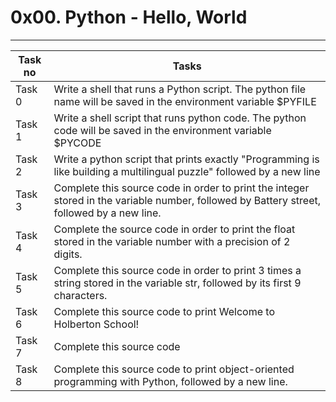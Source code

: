 # 0x00. Python - Hello, World
---
|Task no|Tasks	|
|-------|-------|
|Task 0 |Write a shell that runs a Python script. The python file name will be saved in the environment variable $PYFILE|
|Task 1 |Write a shell script that runs python code. The python code will be saved in the environment variable $PYCODE|
|Task 2 |Write a python script that prints exactly "Programming is like building a multilingual puzzle" followed by a new line|
|Task 3 |Complete this source code in order to print the integer stored in the variable number, followed by Battery street, followed by a new line.|
|Task 4 |Complete the source code in order to print the float stored in the variable number with a precision of 2 digits.|
|Task 5 |Complete this source code in order to print 3 times a string stored in the variable str, followed by its first 9 characters.|
|Task 6 |Complete this source code to print Welcome to Holberton School!|
|Task 7 |Complete this source code|
|Task 8 |Complete this source code to print object-oriented programming with Python, followed by a new line.|

